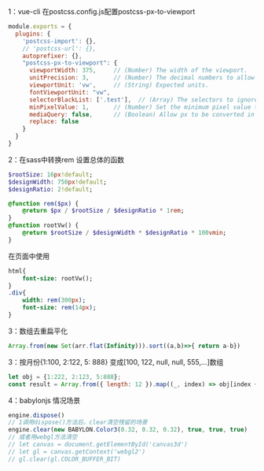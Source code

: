 
1：vue-cli 在postcss.config.js配置postcss-px-to-viewport  
```javascript
module.exports = {
  plugins: {
    'postcss-import': {},
    // 'postcss-url': {},
    autoprefixer: {},
    "postcss-px-to-viewport": {
      viewportWidth: 375,     // (Number) The width of the viewport.
      unitPrecision: 3,       // (Number) The decimal numbers to allow the REM units to grow to.
      viewportUnit: 'vw',     // (String) Expected units.
      fontViewportUnit: "vw",
      selectorBlackList: ['.test'],  // (Array) The selectors to ignore and leave as px.
      minPixelValue: 1,       // (Number) Set the minimum pixel value to replace.
      mediaQuery: false,      // (Boolean) Allow px to be converted in media queries.
      replace: false
    }
  }
}
```  
2：在sass中转换rem
设置总体的函数  
```sass
$rootSize: 16px!default;
$designWidth: 750px!default;
$designRatio: 2!default;

@function rem($px) {
    @return $px / $rootSize / $designRatio * 1rem;
}
@function rootVw() {
    @return $rootSize / $designWidth * $designRatio * 100vmin;
}
```
在页面中使用  
```sass
html{
    font-size: rootVw();
}
.div{
    width: rem(300px);
    font-size: rem(14px);
}
```   
3：数组去重扁平化
```javascript
Array.from(new Set(arr.flat(Infinity))).sort((a,b)=>{ return a-b})
```
3：按月份{1:100, 2:122, 5: 888} 变成[100, 122, null, null, 555,...]数组
```javascript
let obj = {1:222, 2:123, 5:888};
const result = Array.from({ length: 12 }).map((_, index) => obj[index + 1] || null);
```
4：babylonjs 情况场景
```javascript
engine.dispose()
// 1调用dispose()方法后，clear清空残留的场景
engine.clear(new BABYLON.Color3(0.32, 0.32, 0.32), true, true, true)
// 或者用webgl方法清空
// let canvas = document.getElementById('canvas3d')
// let gl = canvas.getContext('webgl2')
// gl.clear(gl.COLOR_BUFFER_BIT)
```
